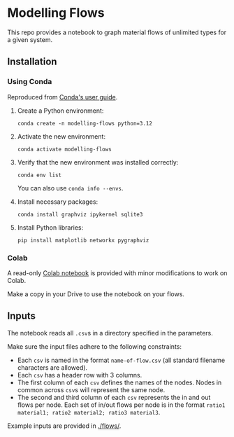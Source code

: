 # Modelling Flows  

This repo provides a notebook to graph material flows of unlimited types for a given system.  

## Installation  

### Using Conda  

Reproduced from [Conda's user guide](https://conda.io/projects/conda/en/latest/user-guide/tasks/manage-environments.html#creating-an-environment-from-an-environment-yml-file).

1. Create a Python environment:  
    ```shell
    conda create -n modelling-flows python=3.12
    ```

2. Activate the new environment:  
    ```shell
    conda activate modelling-flows
    ```

3. Verify that the new environment was installed correctly:  
    ```shell
    conda env list
    ```

    You can also use ```conda info --envs```.  

4. Install necessary packages:  
    ```shell
    conda install graphviz ipykernel sqlite3
    ```

5. Install Python libraries:
    ```shell
    pip install matplotlib networkx pygraphviz
    ```

### Colab  

A read-only [Colab notebook](https://colab.research.google.com/drive/1_uOuMpyyJK_tYM-QSFqZ7Nv6ASjIfi3F?usp=sharing) is provided with minor modifications to work on Colab.  

Make a copy in your Drive to use the notebook on your flows.  

## Inputs  

The notebook reads all ```.csv```s in a directory specified in the parameters.  

Make sure the input files adhere to the following constraints:  
* Each ```csv``` is named in the format ```name-of-flow.csv``` (all standard filename characters are allowed).  
* Each ```csv``` has a header row with 3 columns.  
* The first column of each ```csv``` defines the names of the nodes. Nodes in common across ```csv```s will represent the same node.  
* The second and third column of each ```csv``` represents the in and out flows per node. Each set of in/out flows per node is in the format ```ratio1 material1; ratio2 material2; ratio3 material3```.  

Example inputs are provided in [./flows/](./flows/).